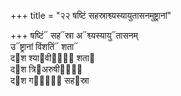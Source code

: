 +++
title = "२२ षष्टिं सहस्राश्व्यस्यायुतासनमुष्ट्रानां"

+++
षष्टिं᳓ सह᳓स्रा अ᳓श्व्यस्यायु᳓तासनम्  
उ᳓ष्ट्रानां विंशतिं᳓ शता᳓  
द᳓श श्या᳓वीनां᳐ शता᳓  
द᳓श त्रि᳓अरुषीणां᳐  
द᳓श ग᳓वां᳐ सह᳓स्रा